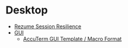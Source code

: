 # Desktop

<PageHeader />

* [Rezume Session Resilience](./rezume-session-resilience/README.md)   
* [GUI](./gui/README.md)   
   * [AccuTerm GUI Template / Macro Format](./gui/accuterm-gui-template-macro-format/README.md)   

<PageFooter />